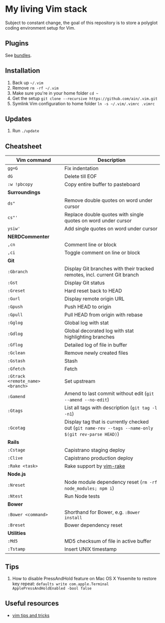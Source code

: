 # My living Vim stack
Subject to constant change, the goal of this repository is to store a polyglot coding environment setup for Vim.

## Plugins
See [bundles](https://github.com/ain/.vim/tree/master/bundle).

## Installation
1. Back up `~/.vim`
2. Remove `rm -rf ~/.vim`
3. Make sure you're in your home folder `cd ~`
4. Get the setup `git clone --recursive https://github.com/ain/.vim.git`
5. Symlink Vim configuration to home folder `ln -s ~/.vim/.vimrc .vimrc`

## Updates
1. Run `./update`

## Cheatsheet
| Vim command | Description     |
|-------------|-----------------|
| `gg=G`        | Fix indentation |
| `dG`          | Delete till EOF |
| `:w !pbcopy`  | Copy entire buffer to pasteboard |
| __Surroundings__ |
| `ds"`         | Remove double quotes on word under cursor |
| `cs"'`        | Replace double quotes with single quotes on word under cursor |
| `ysiw'`       | Add single quotes on word under cursor |
| __NERDCommenter__ |
| `,cn` | Comment line or block |
| `,ci` | Toggle comment on line or block |
| __Git__ |
| `:Gbranch`  | Display Git branches with their tracked remotes, incl. current Git branch |
| `:Gst`      | Display Git status |
| `:Greset`   | Hard reset back to HEAD |
| `:Gurl`     | Display remote origin URL |
| `:Gpush`    | Push HEAD to origin |
| `:Gpull`    | Pull HEAD from origin with rebase |
| `:Gglog`    | Global log with stat |
| `:Gdlog`    | Global decorated log with stat highlighting branches |
| `:Gflog`    | Detailed log of file in buffer |
| `:Gclean`   | Remove newly created files |
| `:Gstash`   | Stash |
| `:Gfetch`   | Fetch |
| `:Gtrack <remote_name> <branch>`   | Set upstream |
| `:Gamend`   | Amend to last commit without edit (`git --amend --no-edit`) |
| `:Gtags`    | List all tags with description (`git tag -l -n1`) |
| `:Gcotag`   | Display tag that is currently checked out (`git name-rev --tags --name-only $(git rev-parse HEAD)`) |
| __Rails__ |
| `:Cstage` | Capistrano staging deploy |
| `:Clive`  | Capistrano production deploy |
| `:Rake <task>`  | Rake support by [vim-rake](https://github.com/tpope/vim-rake) |
| __Node.js__ |
| `:Nreset` | Node module dependency reset (`rm -rf node_modules; npm i`) |
| `:Ntest`  | Run Node tests |
| __Bower__ |
| `:Bower <command>` | Shorthand for Bower, e.g. `:Bower install` |
| `:Breset` | Bower dependency reset |
| __Utilities__ |
| `:Md5` | MD5 checksum of file in active buffer |
| `:Tstamp` | Insert UNIX timestamp |

## Tips
1. How to disable PressAndHold feature on Mac OS X Yosemite to restore key repeat: `defaults write com.apple.Terminal ApplePressAndHoldEnabled -bool false`

## Useful resources
- [vim tips and tricks](http://www.cs.swarthmore.edu/help/vim/home.html)
